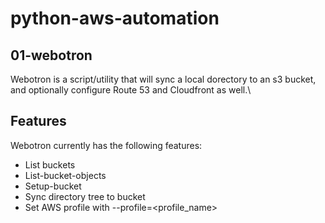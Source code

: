 # python-aws-automation


## 01-webotron

Webotron is a script/utility that will sync a local dorectory to an s3 bucket, and optionally configure Route 53 and Cloudfront as well.\

## Features

Webotron currently has the following features:

- List buckets
- List-bucket-objects
- Setup-bucket
- Sync directory tree to bucket
- Set AWS profile with --profile=<profile_name>

